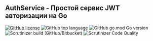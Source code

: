 ## AuthService - Простой сервис JWT авторизации на Go
[![GitHub license](https://img.shields.io/github/license/RapidCodeLab/AuthService?style=flat-square)](https://github.com/RapidCodeLab/AuthService/blob/main/LICENSE)
![GitHub top language](https://img.shields.io/github/languages/top/RapidCodeLab/AuthService?style=flat-square)
![GitHub go.mod Go version](https://img.shields.io/github/go-mod/go-version/RapidCodeLab/AuthService?style=flat-square)
![Scrutinizer build (GitHub/Bitbucket)](https://img.shields.io/scrutinizer/build/g/RapidCodeLab/AuthService?style=flat-square)
![Scrutinizer Code Quality](https://img.shields.io/scrutinizer/quality/g/RapidCodeLab/AuthService/main?style=flat-square)